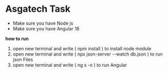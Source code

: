 
# Asgatech Task

- Make sure you have Node js 
- Make sure you have Angular 18

**how to run**

1. open new terminal and write ( npm install ) to install node module
2. open new terminal and write ( npx json-server --watch db.json ) to run json Files
3.  open new terminal and write ( ng s -o ) to run Angular
